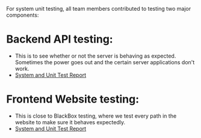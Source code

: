 For system unit testing, all team members contributed to testing two major components: 

# Backend API testing:
* This is to see whether or not the server is behaving as expected.  Sometimes the power goes out and the certain server applications don't work. 
* [System and Unit Test Report](https://docs.google.com/document/d/1JFMbYzD89msBOQERkjt_H4sloGaCTcX-JBhMCaSpqAY/edit?pli=1 "Backend API endpoints")


# Frontend Website testing:
* This is close to BlackBox testing, where we test every path in the website to make sure it behaves expectedly.  
* [System and Unit Test Report](https://docs.google.com/document/d/1qUQHPPe7UBGFNDUO_wVAENJsxExyQ0l9NPY9Q5Xg4zs/edit "Frontend website")

